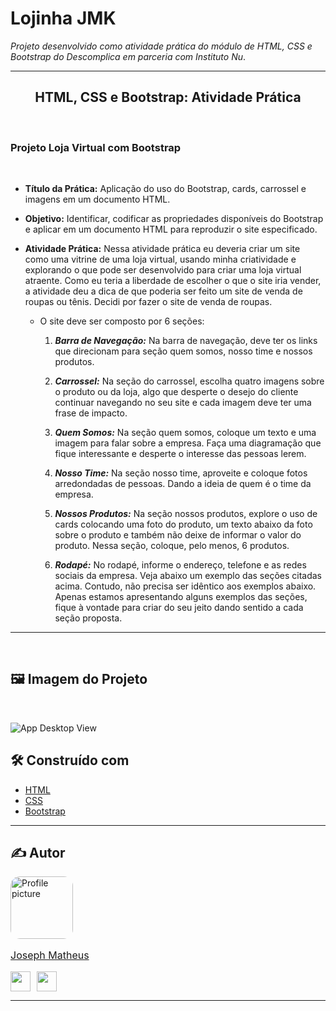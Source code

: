 # **Lojinha JMK**

_Projeto desenvolvido como atividade prática do módulo de HTML, CSS e Bootstrap do Descomplica em parceria com Instituto Nu_.

---
<div align="center">

## **HTML, CSS e Bootstrap: Atividade Prática**

<br>
</div>

### **Projeto Loja Virtual com Bootstrap**

<br>

- **Título da Prática:** Aplicação do uso do Bootstrap, cards, carrossel e imagens em um documento HTML.
- **Objetivo:** Identificar, codificar as propriedades disponíveis do Bootstrap e aplicar em um documento HTML para reproduzir o site especificado.
- **Atividade Prática:** Nessa atividade prática eu deveria criar um site como uma vitrine de uma loja virtual, usando minha criatividade e explorando o que pode ser desenvolvido para criar uma loja virtual atraente. Como eu teria a liberdade de escolher o que o site iria vender, a atividade deu a dica de que poderia ser feito um site de venda de roupas ou tênis. Decidi por fazer o site de venda de roupas.

  - O site deve ser composto por 6 seções:

    1. ___Barra de Navegação:___ Na barra de navegação, deve ter os links que direcionam para seção quem somos, nosso time e nossos produtos.

    2. ___Carrossel:___ Na seção do carrossel, escolha quatro imagens sobre o produto ou da loja, algo que desperte o desejo do cliente continuar navegando no seu site e cada imagem deve ter uma frase de impacto.

    3. ___Quem Somos:___ Na seção quem somos, coloque um texto e uma imagem para falar sobre a empresa. Faça uma diagramação que fique interessante e desperte o interesse das pessoas lerem.

    4. ___Nosso Time:___ Na seção nosso time, aproveite e coloque fotos arredondadas de pessoas. Dando a ideia de quem é o time da empresa.

    5. ___Nossos Produtos:___ Na seção nossos produtos, explore o uso de cards colocando uma foto do produto, um texto abaixo da foto sobre o produto e também não deixe de informar o valor do produto. Nessa seção, coloque, pelo menos, 6 produtos.

    6. ___Rodapé:___ No rodapé, informe o endereço, telefone e as redes sociais da empresa. Veja abaixo um exemplo das seções citadas acima. Contudo, não precisa ser idêntico aos exemplos abaixo. Apenas estamos apresentando alguns exemplos das seções, fique à vontade para criar do seu jeito dando sentido a cada seção proposta.

---
<br>

## 🖼 **Imagem do Projeto**
<br>

![App Desktop View](./readme-src/desktop-project-view.gif)

## 🛠 Construído com

- [HTML](https://developer.mozilla.org/en-US/docs/Web/HTML)
- [CSS](https://developer.mozilla.org/en-US/docs/Web/css)
- [Bootstrap](https://getbootstrap.com/)

---

## ✍ Autor

<a href="https://www.github.com/josephmatheus">
    <img src="https://avatars.githubusercontent.com/u/89085971?v=4" alt="Profile picture" width="100px" style="border-radius: 15%;">
    <p style="font-size: 16px;">Joseph Matheus</p>
</a>
<p align="left" style="display:flex; gap:10px;">
<a href="https://www.github.com/josephmatheus" target="_blank" rel="noreferrer">
<img src="https://raw.githubusercontent.com/danielcranney/readme-generator/main/public/icons/socials/github.svg" width="32" height="32" />
</a>
<a href="https://www.linkedin.com/in/josephmatheus" target="_blank" rel="noreferrer">
<img src="https://raw.githubusercontent.com/danielcranney/readme-generator/main/public/icons/socials/linkedin.svg" width="32" height="32" />
</a>
</p>

---
